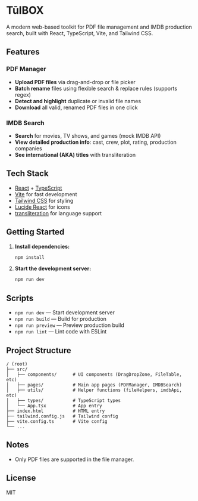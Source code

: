 # TūlBOX

A modern web-based toolkit for PDF file management and IMDB production search, built with React, TypeScript, Vite, and Tailwind CSS.

## Features

### PDF Manager
- **Upload PDF files** via drag-and-drop or file picker
- **Batch rename** files using flexible search & replace rules (supports regex)
- **Detect and highlight** duplicate or invalid file names
- **Download** all valid, renamed PDF files in one click

### IMDB Search
- **Search** for movies, TV shows, and games (mock IMDB API)
- **View detailed production info**: cast, crew, plot, rating, production companies
- **See international (AKA) titles** with transliteration

## Tech Stack
- [React](https://react.dev/) + [TypeScript](https://www.typescriptlang.org/)
- [Vite](https://vitejs.dev/) for fast development
- [Tailwind CSS](https://tailwindcss.com/) for styling
- [Lucide React](https://lucide.dev/) for icons
- [transliteration](https://www.npmjs.com/package/transliteration) for language support

## Getting Started

1. **Install dependencies:**
   ```sh
   npm install
   ```
2. **Start the development server:**
   ```sh
   npm run dev
   ```

## Scripts
- `npm run dev` — Start development server
- `npm run build` — Build for production
- `npm run preview` — Preview production build
- `npm run lint` — Lint code with ESLint

## Project Structure
```
/ (root)
├── src/
│   ├── components/      # UI components (DragDropZone, FileTable, etc)
│   ├── pages/           # Main app pages (PDFManager, IMDBSearch)
│   ├── utils/           # Helper functions (fileHelpers, imdbApi, etc)
│   ├── types/           # TypeScript types
│   └── App.tsx          # App entry
├── index.html           # HTML entry
├── tailwind.config.js   # Tailwind config
├── vite.config.ts       # Vite config
└── ...
```

## Notes
- Only PDF files are supported in the file manager.

## License
MIT
